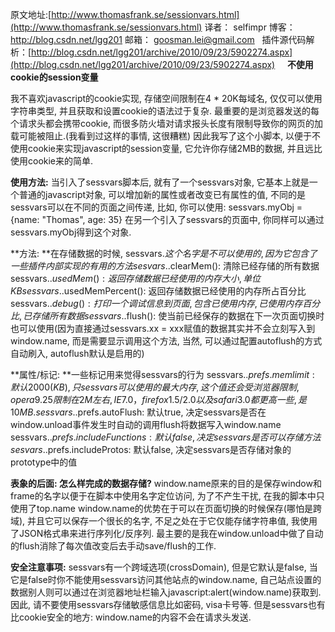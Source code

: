 原文地址:[http://www.thomasfrank.se/sessionvars.html](http://www.thomasfrank.se/sessionvars.html)
译者： selfimpr
博客： http://blog.csdn.net/lgg201
邮箱： goosman.lei@gmail.com
 
插件源代码解析：[http://blog.csdn.net/lgg201/archive/2010/09/23/5902274.aspx](http://blog.csdn.net/lgg201/archive/2010/09/23/5902274.aspx)
 
 
**不使用cookie的session变量**

我不喜欢javascript的cookie实现, 存储空间限制在4 * 20K每域名, 仅仅可以使用字符串类型, 并且获取和设置cookie的语法过于复杂.
最重要的是浏览器发送的每个请求头都会携带cookie, 而很多防火墙对请求报头长度有限制导致你的网页的加载可能被阻止.(我看到过这样的事情, 这很糟糕)
因此我写了这个小脚本, 以便于不使用cookie来实现javascript的session变量, 它允许你存储2MB的数据, 并且远比使用cookie来的简单.

**使用方法:**
当引入了sessvars脚本后, 就有了一个sessvars对象, 它基本上就是一个普通的javascript对象, 可以增加新的属性或者改变已有属性的值, 不同的是sessvars可以在不同的页面之间传递, 比如, 你可以使用:
sessvars.myObj = {name: "Thomas", age: 35}
在另一个引入了sessvars的页面中, 你同样可以通过sessvars.myObj得到这个对象.

**方法: **在存储数据的时候, sessvars.$这个名字是不可以使用的, 因为它包含了一些插件内部实现的有用的方法
sesvars.$.clearMem(): 清除已经存储的所有数据
sessvars.$.usedMem(): 返回存储数据已经使用的内存大小, 单位KB
sessvars.$.usedMemPercent(): 返回存储数据已经使用的内存所占百分比
sessvars.$.debug(): 打印一个调试信息到页面, 包含已使用内存, 已使用内存百分比, 已存储所有数据
sessvars.$.flush(): 使当前已经保存的数据在下一次页面切换时也可以使用(因为直接通过sessvars.xx = xxx赋值的数据其实并不会立刻写入到window.name, 而是需要显示调用这个方法, 当然, 可以通过配置autoflush的方式自动刷入, autoflush默认是启用的)

**属性/标记: **一些标记用来觉得sessvars的行为
sessvars.$.prefs.memlimit: 默认2000(KB), 只sessvars可以使用的最大内存, 这个值还会受浏览器限制, opera 9.25限制在2M左右, IE7.0， firefox1.5/2.0以及safari3.0都更高一些, 是10MB.
sessvars.$.prefs.autoFlush: 默认true, 决定sessvars是否在window.unload事件发生时自动的调用flush将数据写入window.name
sessvars.$.prefs.includeFunctions: 默认false, 决定sessvars是否可以存储方法
sesvars.$.prefs.includeProtos: 默认false, 决定sessvars是否存储对象的prototype中的值

**表象的后面: 怎么样完成的数据存储?**
window.name原来的目的是保存window和frame的名字以便于在脚本中使用名字定位访问, 为了不产生干扰, 在我的脚本中只使用了top.name
window.name的优势在于可以在页面切换的时候保存(哪怕是跨域), 并且它可以保存一个很长的名字, 不足之处在于它仅能存储字符串值, 我使用了JSON格式串来进行序列化/反序列.
最主要的是我在window.unload中做了自动的flush消除了每次值改变后去手动save/flush的工作.

**安全注意事项:**
sessvars有一个跨域选项(crossDomain), 但是它默认是false, 当它是false时你不能使用sessvars访问其他站点的window.name, 自己站点设置的数据别人则可以通过在浏览器地址栏输入javascript:alert(window.name)获取到.
因此, 请不要使用sessvars存储敏感信息比如密码, visa卡号等.
但是sessvars也有比cookie安全的地方: window.name的内容不会在请求头发送.
